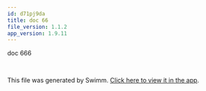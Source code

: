 ```yaml
---
id: d71pj9da
title: doc 66
file_version: 1.1.2
app_version: 1.9.11
---
```


doc 666

<br/>

This file was generated by Swimm. [Click here to view it in the app](https://swimm-web-app.web.app/repos/Z2l0aHViJTNBJTNBTm9hUmVwbyUzQSUzQU5vYW96ZXI=/docs/d71pj9da).

